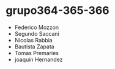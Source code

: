 # grupo364-365-366
- Federico Mozzon
- Segundo Saccani
- Nicolas Rabbia
- Bautista Zapata
- Tomas Premaries
- joaquin Hernandez